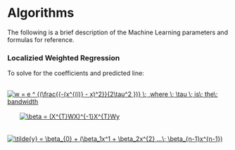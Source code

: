 # Algorithms

The following is a brief description of the Machine Learning parameters and formulas for
reference.

### Localizied Weighted Regression

To solve for the coefficients and predicted line: <br />

&nbsp;&nbsp;&nbsp;&nbsp;&nbsp;&nbsp; <a href="https://www.codecogs.com/eqnedit.php?latex=w&space;=&space;e&space;^&space;{(\frac{{-(x^{(i)}&space;-&space;x)^2}}{2\tau^2&space;})}&space;\;&space;,where&space;\;&space;\tau&space;\;&space;is\;&space;the\;&space;bandwidth" target="_blank"><img src="https://latex.codecogs.com/gif.latex?w&space;=&space;e&space;^&space;{(\frac{{-(x^{(i)}&space;-&space;x)^2}}{2\tau^2&space;})}&space;\;&space;,where&space;\;&space;\tau&space;\;&space;is\;&space;the\;&space;bandwidth" title="w = e ^ {(\frac{{-(x^{(i)} - x)^2}}{2\tau^2 })} \; ,where \; \tau \; is\; the\; bandwidth" /></a> <br />
<br />
&nbsp;&nbsp;&nbsp;&nbsp;&nbsp;&nbsp; <a href="https://www.codecogs.com/eqnedit.php?latex=\beta&space;=&space;(X^{T}WX)^{-1}X^{T}Wy" target="_blank"><img src="https://latex.codecogs.com/gif.latex?\beta&space;=&space;(X^{T}WX)^{-1}X^{T}Wy" title="\beta = (X^{T}WX)^{-1}X^{T}Wy" /></a> <br />
<br />
&nbsp;&nbsp;&nbsp;&nbsp;&nbsp;&nbsp;<a href="https://www.codecogs.com/eqnedit.php?latex=\tilde{y}&space;=&space;\beta_{0}&space;&plus;&space;(\beta_1x^1&space;&plus;&space;\beta_2x^{2}&space;...\;&space;\beta_{n-1}x^{n-1})" target="_blank"><img src="https://latex.codecogs.com/gif.latex?\tilde{y}&space;=&space;\beta_{0}&space;&plus;&space;(\beta_1x^1&space;&plus;&space;\beta_2x^{2}&space;...\;&space;\beta_{n-1}x^{n-1})" title="\tilde{y} = \beta_{0} + (\beta_1x^1 + \beta_2x^{2} ...\; \beta_{n-1}x^{n-1})" /></a>
